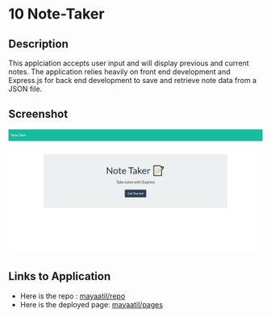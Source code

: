 # 10 Note-Taker

## Description

This applciation accepts user input and will display previous and current notes. The application relies heavily on front end development and Express.js for back end development to save and retrieve note data from a JSON file.

## Screenshot

![The Note-Taker webpage includes a text area that accepts user input and will display previous and current notes on the side.](./images/note-taker-screenshot.png)

## Links to Application

- Here is the repo : [mayaatil/repo](https://github.com/mayaatil/note-taker)
- Here is the deployed page: [mayaatil/pages](https://limitless-hamlet-28680.herokuapp.com/)
